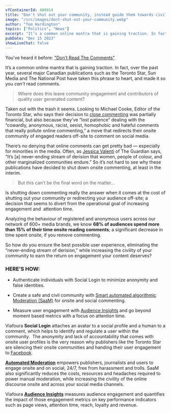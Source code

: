```yaml
---
vfContainerId: 400014
title: "Don't shut out your community, instead guide them towards civility"
image: "/src/images/dont-shut-out-your-community.webp"
author: "Tom Hardington"
topics: ["Politics", "News"]
excerpt: "It’s a common online mantra that is gaining traction. In fact, over the past year, several major Canadian publications such as the Toronto Star, Sun Media and The National Post have taken this phrase to heart, and made it so you can’t read comments."
pubDate: "Dec 15 2023"
showLiveChat: false
---
```


You've heard it before: ["Don’t Read The Comments](http://www.salon.com/2015/09/11/dont_read_the_comments_the_trolls_racists_and_abusers_won_reasonable_online_feedback_is_a_thing_of_the_distant_past/)["](http://www.salon.com/2015/09/11/dont_read_the_comments_the_trolls_racists_and_abusers_won_reasonable_online_feedback_is_a_thing_of_the_distant_past/)

It’s a common online mantra that is gaining traction. In fact, over the past year, several major Canadian publications such as the Toronto Star, Sun Media and The National Post have taken this phrase to heart, and made it so you *can’t* read comments.

> Where does this leave community engagement and contributors of quality user generated content?

Taken out with the trash it seems. Looking to Michael Cooke, Editor of the Toronto Star, who says their decision to [close commenting](http://www.rcinet.ca/en/2015/12/17/newspaper-kills-online-comments-hateful-content/) was partially financial, but also because they’ve “lost patience” dealing with the “cowardly, anonymous, racist, sexist, homophobic and hateful comments that really pollute online commenting,” a move that redirects their onsite community of engaged readers off-site to comment on social media.

There’s no denying that online comments can get pretty bad — especially for minorities in the media. Often, as [Jessica Valenti](http://www.theguardian.com/commentisfree/2015/sep/10/end-online-comments) of The Guardian says, “It’s \[a\] never-ending stream of derision that women, people of colour, and other marginalized communities endure.” So it’s not hard to see why these publications have decided to shut down onsite commenting, at least in the interim.

> But this can’t be the final word on the matter…

<div class="viafoura">
  <vf-conversation-starter target="vf-conversations-container"></vf-conversation-starter>
</div>

Is shutting down commenting really the answer when it comes at the cost of shutting out your community or redirecting your audience off-site; a decision that seems to divert from the operational goal of increasing engagement and  attention time.

Analyzing the behaviour of registered and anonymous users across our network of 600+ media brands, we know **68% of audiences spend more than 15% of their time onsite reading comments**; a significant decrease in time spent onsite, if you remove commenting.

So how do you ensure the best possible user experience, eliminating the “never-ending stream of derision,” while increasing the civility of your community to earn the return on engagement your content deserves?

### HERE’S HOW:

- Authenticate individuals with Social Login to minimize anonymity and false identities.

- Create a safe and civil community with [Smart automated algorithmic Moderation (SaaM)](http://viafoura.com/blog/human-vs-machine-the-moderation-wars/) for onsite and social commenting.

- Measure user engagement with [Audience Insights](http://viafoura.com/the-platform/) and go beyond moment based metrics with a focus on attention time.

<div class="viafoura">
  <vf-content-recirculation title="Trending Conversations" limit="5" days-published="1" trend-window="1" sort="comments"></vf-content-recirculation>
</div>

Viafoura **Social Login** attaches an avatar to a social profile and a human to a comment, which helps to identify and regulate a user within the community.  The anonymity and lack of accountability that comes with onsite user profiles is the very reason why publishers like the Toronto Star are silencing their onsite communities and handing their user engagement to [Facebook](http://viafoura.com/blog/viafoura-displaces-facebook-at-the-times-news/).

[**Automated Moderation**](http://viafoura.com/blog/onlinecommenting/) empowers publishers, journalists and users to engage onsite and on social, 24/7, free from harassment and trolls. SaaM also significantly reduces the costs, resources and headaches required to power manual moderation, while increasing the civility of the online discourse onsite and across your social media channels.

Viafoura [**Audience Insights**](http://viafoura.wpengine.com/the-platform/) measures audience engagement and quantifies the impact of those engagement metrics on key performance indicators such as page views, attention time, reach, loyalty and revenue.

<div class="viafoura">
  <vf-conversations></vf-conversations>
</div>
